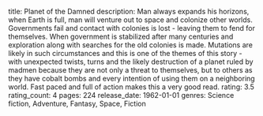 title: Planet of the Damned
description: Man always expands his horizons, when Earth is full, man will venture out to space and colonize other worlds.  Governments fail and contact with colonies is lost - leaving them to fend for themselves.  When government is stabilized after many centuries and exploration along with searches for the old colonies is made.  Mutations are likely in such circumstances and this is one of the themes of this story - with unexpected twists, turns and the likely destruction of a planet ruled by madmen because they are not only a threat to themselves, but to others as they have cobalt bombs and every intention of using them on a neighboring world.  Fast paced and full of action makes this a very good read.
rating: 3.5
rating_count: 4
pages: 224
release_date: 1962-01-01
genres: Science fiction, Adventure, Fantasy, Space, Fiction